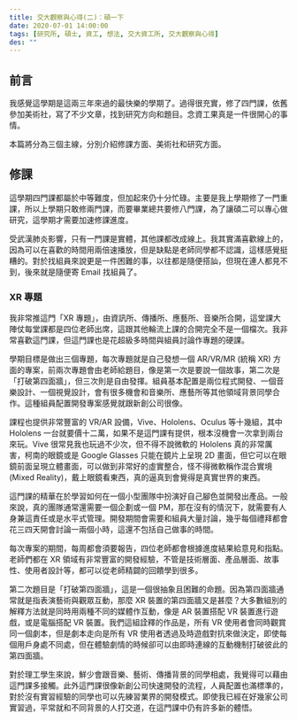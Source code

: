 ```yaml
---
title: 交大觀察與心得(二)：碩一下
date: 2020-07-01 14:00:00
tags: [研究所, 碩士, 資工, 想法, 交大資工所, 交大觀察與心得]
des: ""
---
```


## 前言

我感覺這學期是這兩三年來過的最快樂的學期了。過得很充實，修了四門課，依舊參加美術社，寫了不少文章，找到研究方向和題目。念資工果真是一件很開心的事情。

本篇將分為三個主線，分別介紹修課方面、美術社和研究方面。

## 修課

這學期四門課都屬於中等難度，但加起來仍十分忙碌。主要是我上學期修了一門重課，所以上學期只敢修兩門課，而要畢業總共要修八門課，為了讓碩二可以專心做研究，這學期才需要加速修課進度。

受武漢肺炎影響，只有一門課是實體，其他課都改成線上。我其實滿喜歡線上的，因為可以在喜歡的時間用兩倍速播放，但是缺點是老師同學都不認識，這樣感覺挺糟的。對於找組員來說更是一件困難的事，以往都是隨便搭訕，但現在連人都見不到，後來就是隨便寄 Email 找組員了。

### XR 專題

我非常推這門「XR 專題」，由資訊所、傳播所、應藝所、音樂所合開，這堂課大陣仗每堂課都是四位老師出席，這跟其他輪流上課的合開完全不是一個檔次。我非常喜歡這門課，但這門課也是花超級多時間與組員討論作專題的硬課。

學期目標是做出三個專題，每次專題就是自己發想一個 AR/VR/MR (統稱 XR) 方面的專案，前兩次專題會由老師給題目，像是第一次是要說一個故事，第二次是「打破第四面牆」，但三次則是自由發揮。組員基本配置是兩位程式開發、一個音樂設計、一個視覺設計，會有很多機會和音樂所、應藝所等其他領域背景同學合作。這種組員配置開發專案感覺就跟新創公司很像。

課程也提供非常豐富的 VR/AR 設備，Vive、Hololens、Oculus 等十幾組，其中 Hololens 一台就要價十二萬，如果不是這門課有提供，根本沒機會一次拿到兩台來玩。Vive 很常見我也玩過不少次，但不得不說微軟的 Hololens 真的非常厲害，柯南的眼鏡或是 Google Glasses 只能在鏡片上呈現 2D 畫面，但它可以在眼鏡前面呈現立體畫面，可以做到非常好的虛實整合，怪不得微軟稱作混合實境 (Mixed Reality)，戴上眼鏡看東西，真的逼真到會覺得是真實世界的東西。

這門課的精華在於學習如何在一個小型團隊中扮演好自己腳色並開發出產品。一般來說，真的團隊通常還需要一個企劃或一個 PM，那在沒有的情況下，就需要有人身兼這責任或是水平式管理。開發期間會需要和組員大量討論，幾乎每個禮拜都會花三四天開會討論一兩個小時，這還不包括自己做事的時間。

每次專案的期間，每周都會須要報告，四位老師都會根據進度結果給意見和指點。老師們都在 XR 領域有非常豐富的開發經驗，不管是技術層面、產品層面、故事性、使用者設計等，都可以從老師精闢的回饋學到很多。

第二次題目是「打破第四面牆」，這是一個很抽象且困難的命題。因為第四面牆通常就是指表演藝術與觀眾互動，那麼 XR 裝置的第四面牆又是甚麼？大多數組別的解釋方法就是同時用兩種不同的媒體作互動，像是 AR 裝置搭配 VR 裝置進行遊戲，或是電腦搭配 VR 裝置。我們這組詮釋的作品是，所有 VR 使用者會同時觀賞同一個劇本，但是劇本走向是所有 VR 使用者透過及時遊戲對抗來做決定，即使每個用戶身處不同處，但在體驗劇情的時候卻可以由即時連線的互動機制打破彼此的第四面牆。

對於理工學生來說，鮮少會跟音樂、藝術、傳播背景的同學相處，我覺得可以藉由這門課多接觸。此外這門課很像新創公司快速開發的流程，人員配置也滿標準的，對於沒有實習經驗的同學也可以先練習業界的開發模式。即使我已經在好幾家公司實習過，平常就和不同背景的人打交道，在這門課中仍有許多新的體悟。
